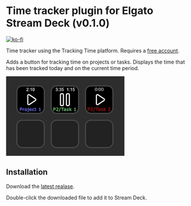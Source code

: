 # Time tracker plugin for Elgato Stream Deck (v0.1.0)

[![ko-fi](https://ko-fi.com/img/githubbutton_sm.svg)](https://ko-fi.com/M4M3SNODI)

Time tracker using the Tracking Time platform. Requires a [free account](https://trackingtime.co/).

Adds a button for tracking time on projects or tasks. Displays the time that has been tracked today and on the current time period.

![Preview](assets/preview.png)

## Installation 

Download the [latest realase](https://github.com/b263/stream-deck-time-tracker/releases/download/0.1.0/dev.b263.time-tracker.streamDeckPlugin).

Double-click the downloaded file to add it to Stream Deck.
